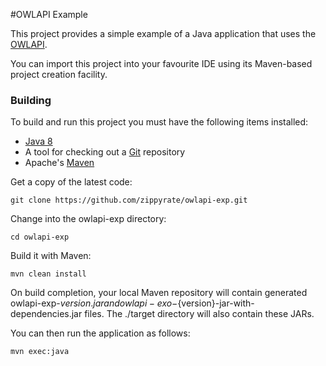 #OWLAPI Example

This project provides a simple example of a Java application that uses the [OWLAPI](https://github.com/owlcs/owlapi).

You can import this project into your favourite IDE using its Maven-based project creation facility.

### Building

To build and run this project you must have the following items installed:

+ [Java 8](http://www.oracle.com/technetwork/java/javase/downloads/index.html)
+ A tool for checking out a [Git](http://git-scm.com/) repository
+ Apache's [Maven](http://maven.apache.org/index.html)

Get a copy of the latest code:

    git clone https://github.com/zippyrate/owlapi-exp.git 

Change into the owlapi-exp directory:

    cd owlapi-exp

Build it with Maven:

    mvn clean install

On build completion, your local Maven repository will contain generated owlapi-exp-${version}.jar and owlapi-exo-${version}-jar-with-dependencies.jar files.
The ./target directory will also contain these JARs.

You can then run the application as follows:

    mvn exec:java
